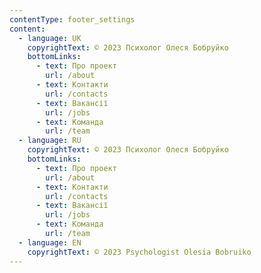 ```yaml
---
contentType: footer_settings
content:
  - language: UK
    copyrightText: © 2023 Психолог Олеся Бобруйко
    bottomLinks:
      - text: Про проект
        url: /about
      - text: Контакти
        url: /contacts
      - text: Вакансії
        url: /jobs
      - text: Команда
        url: /team
  - language: RU
    copyrightText: © 2023 Психолог Олеся Бобруйко
    bottomLinks:
      - text: Про проект
        url: /about
      - text: Контакти
        url: /contacts
      - text: Вакансії
        url: /jobs
      - text: Команда
        url: /team
  - language: EN
    copyrightText: © 2023 Psychologist Olesia Bobruiko
---
```

